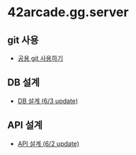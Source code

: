 # 42arcade.gg.server


## git 사용
  - <a href="https://copper-way-3a6.notion.site/Git-1802e374315f4ce7a25a8c2971e8c267"> 공용 git 사용하기 </a>

## DB 설계
  - <a href="https://www.erdcloud.com/d/2ogNFdJab2thjDKtT"> DB 설계 (6/3 update) </a>

## API 설계
  - <a href="https://copper-way-3a6.notion.site/1cf2994ed516477e8ba464ceeb15bd64?v=3d391ac4518a4a8bb3a14e4f8419ee92"> API 설계 (6/2 update) </a>
